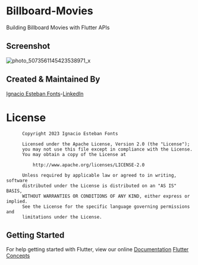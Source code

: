 # Billboard-Movies
Building Billboard Movies with Flutter APIs


## Screenshot

![photo_5073561145423538971_x](https://user-images.githubusercontent.com/93054257/214108554-92149b71-61fd-4db0-8fa6-79bf05183463.jpg)


## Created & Maintained By

[Ignacio Esteban Fonts](https://github.com/fontsignacio)-[LinkedIn](https://www.linkedin.com/in/ignacio-esteban-fonts-731588165/)

# License

          Copyright 2023 Ignacio Esteban Fonts

          Licensed under the Apache License, Version 2.0 (the "License");
          you may not use this file except in compliance with the License.
          You may obtain a copy of the License at

              http://www.apache.org/licenses/LICENSE-2.0

          Unless required by applicable law or agreed to in writing, software
          distributed under the License is distributed on an "AS IS" BASIS,
          WITHOUT WARRANTIES OR CONDITIONS OF ANY KIND, either express or implied.
          See the License for the specific language governing permissions and
          limitations under the License.
      
      
 ## Getting Started

For help getting started with Flutter, view our online
[Documentation](https://flutter.io/)      [Flutter Concepts](https://github.com/fontsignacio/Flutter)
